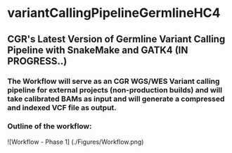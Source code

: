 # variantCallingPipelineGermlineHC4
## CGR's Latest Version of Germline Variant Calling Pipeline with SnakeMake and GATK4 (IN PROGRESS..)

### The Workflow will serve as an CGR WGS/WES Variant calling pipeline for external projects (non-production builds) and will take calibrated BAMs as input and will generate a compressed and indexed VCF file as output.

### Outline of the workflow:

![Workflow - Phase 1] (./Figures/Workflow.png)